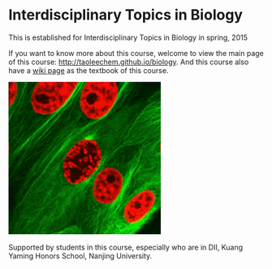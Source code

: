 # Interdisciplinary Topics in Biology
This is established for Interdisciplinary Topics in Biology in spring, 2015

If you want to know more about this course, welcome to view the main page of this course: <http://taoleechem.github.io/biology>. And this course also have a [wiki page](https://github.com/taoleechem/biology/wiki) as the textbook of this course.

![Split](Figures-wiki/split.gif)

Supported by students in this course, especially who are in DII, Kuang Yaming Honors School, Nanjing University.
